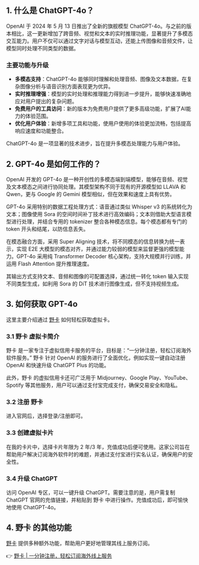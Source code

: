 ## 1. 什么是 ChatGPT-4o？

OpenAI 于 2024 年 5 月 13 日推出了全新的旗舰模型 ChatGPT-4o。与之前的版本相比，这一更新增加了跨音频、视觉和文本的实时推理功能，显著提升了多模态交互能力。用户不仅可以通过文字对话与模型互动，还能上传图像和音频文件，让模型同时处理不同类型的数据。

### 主要功能与升级

- **多模态支持**：ChatGPT-4o 能够同时理解和处理音频、图像及文本数据，在复杂图像分析与语音识别方面表现更为优异。
- **实时推理增强**：模型的实时处理和推理能力得到进一步提升，能够快速准确地应对用户提出的复杂问题。
- **免费用户的工具访问**：新的版本为免费用户提供了更多高级功能，扩展了AI能力的体验范围。
- **优化用户体验**：新增多项工具和功能，使用户使用的体验更加流畅，包括提高响应速度和功能整合。

ChatGPT-4o 是一项显著的技术进步，旨在提升多模态处理能力与用户体验。

## 2. GPT-4o 是如何工作的？

OpenAI 开发的 GPT-4o 是一种开创性的多模态端到端模型，能够在音频、视觉及文本模态之间进行协同处理。其模型架构不同于现有的开源模型如 LLAVA 和 Qwen，更与 Google 的 Gemini 模型相似，但在效果和速度上具有优势。

GPT-4o 采用特别的数据工程处理方式：语音通过类似 Whisper v3 的系统转化为文本；图像使用 Sora 的空间时间补丁技术进行高效编码；文本则借助大型语言模型进行处理，并结合专用的 tokenizer 整合各种模态信息。每个模态都有专门的 token 开头和结尾，以防信息丢失。

在模态融合方面，采用 Super Aligning 技术，将不同模态的信息转换为统一表示，实现 E2E 大模型的模态对齐，并通过能力较弱的模型来监督更强的模型能力。GPT-4o 采用纯 Transformer Decoder 核心架构，支持大规模并行训练，并运用 Flash Attention 提升推理速度。

其输出方式支持文本、音频和图像的可配置选择，通过统一转化 token 输入实现不同类型生成，如利用 Sora 的 DiT 技术进行图像生成，但不支持视频生成。

## 3. 如何获取 GPT-4o

这里主要介绍通过 [野卡](https://bit.ly/bewildcard) 如何轻松获取虚拟卡。

### 3.1 野卡 虚拟卡简介

野卡 是一家专注于虚拟信用卡服务的平台，目标是：“一分钟注册，轻松订阅海外软件服务。” 野卡 针对 OpenAI 的服务进行了全面优化，例如实现一键自动注册 OpenAI 和快速升级 ChatGPT Plus 的功能。

此外，野卡 的虚拟信用卡还可广泛用于 Midjourney、Google Play、YouTube、Spotify 等其他服务，用户可以通过支付宝完成支付，确保交易安全和隐私。

### 3.2 注册 野卡

进入官网后，选择登录/注册即可。

### 3.3 创建虚拟卡片

在我的卡片中，选择卡片年限为 2 年/3 年，充值成功后便可使用。这家公司旨在帮助用户解决订阅海外软件时的难题，并通过支付宝进行实名认证，确保用户的安全性。

### 3.4 升级 ChatGPT

访问 OpenAI 专区，可以一键升级 ChatGPT。需要注意的是，用户需复制 ChatGPT 官网的充值链接，并粘贴到 野卡 中进行操作。充值成功后，即可愉快地使用 ChatGPT-4o。

## 4. 野卡 的其他功能

[野卡](https://bit.ly/bewildcard) 提供多种额外功能，帮助用户更好地管理其线上服务订阅。

👉 [野卡 | 一分钟注册，轻松订阅海外线上服务](https://bit.ly/bewildcard)